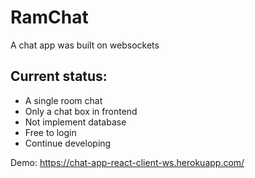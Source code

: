 # RamChat
A chat app was built on websockets

## Current status:

- A single room chat
- Only a chat box in frontend
- Not implement database
- Free to login
- Continue developing

Demo: https://chat-app-react-client-ws.herokuapp.com/
